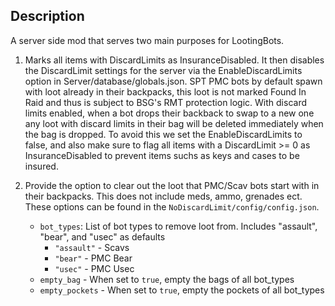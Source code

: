 ## Description ##
A server side mod that serves two main purposes for LootingBots. 

1. Marks all items with DiscardLimits as InsuranceDisabled. It then disables the DiscardLimit settings for the server via the EnableDiscardLimits option in Server/database/globals.json. SPT PMC bots by default spawn with loot already in their backpacks, this loot is not marked Found In Raid and thus is subject to BSG's RMT protection logic. With discard limits enabled, when a bot drops their backback to swap to a new one any loot with discard limits in their bag will be deleted immediately when the bag is dropped. To avoid this we set the EnableDiscardLimits to false, and also make sure to flag all items with a DiscardLimit >= 0 as InsuranceDisabled to prevent items suchs as keys and cases to be insured.

2. Provide the option to clear out the loot that PMC/Scav bots start with in their backpacks. This does not include meds, ammo, grenades ect. These options can be found in the `NoDiscardLimit/config/config.json`.
    - `bot_types`: List of bot types to remove loot from. Includes "assault", "bear", and "usec" as defaults
        - `"assault"` - Scavs
        - `"bear"` - PMC Bear
        - `"usec"` - PMC Usec
    - `empty_bag` - When set to `true`, empty the bags of all bot_types
    - `empty_pockets` - When set to `true`, empty the pockets of all bot_types